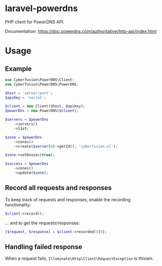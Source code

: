 # laravel-powerdns

PHP client for PowerDNS API.

Documentation: https://doc.powerdns.com/authoritative/http-api/index.html

# Usage

## Example

```php
use Cyberfusion\PowerDNS\Client;
use Cyberfusion\PowerDNS\PowerDNS;

$host = 'server:port';
$apiKey = 'secret';

$client = new Client($host, $apiKey);
$powerDns = new PowerDNS($client);

$servers = $powerDns
    ->servers()
    ->list;

$zone = $powerDns
    ->zones()
    ->create($server[0]->getId(), 'cyberfusion.nl');

$zone->setDnssec(true);

$success = $powerDns
    ->zones()
    ->update($zone);
```

## Record all requests and responses

To keep track of requests and responses, enable the recording functionality:

```php
$client->record();
```

... and to get the requests/responses:

```php
[$request, $response] = $client->recorded()[0];
```

## Handling failed response

When a request fails, `Illuminate\Http\Client\RequestException` is thrown.
